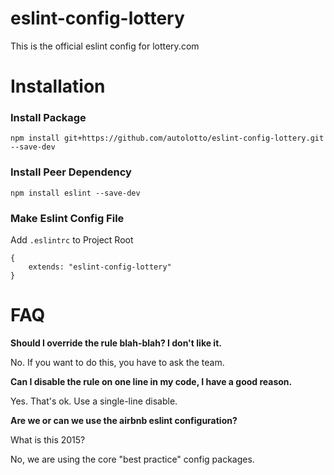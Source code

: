 # eslint-config-lottery

This is the official eslint config for lottery.com

# Installation

### Install Package

`npm install git+https://github.com/autolotto/eslint-config-lottery.git --save-dev`

### Install Peer Dependency

`npm install eslint --save-dev`

### Make Eslint Config File

Add `.eslintrc` to Project Root

```$javascript
{
    extends: "eslint-config-lottery"
}
```


# FAQ

**Should I override the rule blah-blah? I don't like it.**

No.  If you want to do this, you have to ask the team.

**Can I disable the rule on one line in my code, I have a good reason.**

Yes.  That's ok. Use a single-line disable. 

**Are we or can we use the airbnb eslint configuration?**

What is this 2015? 

No, we are using the core "best practice" config packages. 

